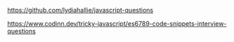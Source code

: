 https://github.com/lydiahallie/javascript-questions


https://www.codinn.dev/tricky-javascript/es6789-code-snippets-interview-questions